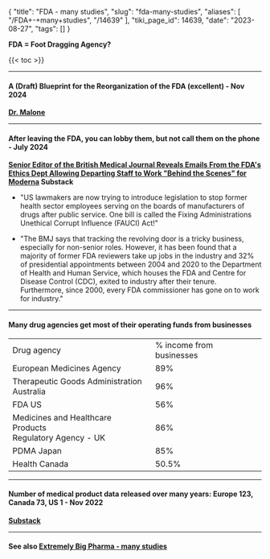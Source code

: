 {
    "title": "FDA - many studies",
    "slug": "fda-many-studies",
    "aliases": [
        "/FDA+-+many+studies",
        "/14639"
    ],
    "tiki_page_id": 14639,
    "date": "2023-08-27",
    "tags": []
}


**FDA =  Foot Dragging Agency?** 

{{< toc >}}

---

#### A (Draft) Blueprint for the Reorganization of the FDA (excellent) - Nov 2024

 **[Dr. Malone](https://www.malone.news/p/a-draft-blueprint-for-the-reorganization?utm_source=post-email-title&publication_id=583200&post_id=151831850&utm_campaign=email-post-title&isFreemail=false&r=ofo3r&triedRedirect=true&utm_medium=email)** 

---

#### After leaving the FDA, you can lobby them, but not call them on the phone - July 2024

 **[Senior Editor of the British Medical Journal Reveals Emails From the FDA's Ethics Dept Allowing Departing Staff to Work "Behind the Scenes" for Moderna](https://nakedemperor.substack.com/p/senior-editor-of-the-british-medical?utm_source=post-email-title&publication_id=602373&post_id=146201138&utm_campaign=email-post-title&isFreemail=false&r=ofo3r&triedRedirect=true&utm_medium=email) Substack** 

* "US lawmakers are now trying to introduce legislation to stop former health sector employees serving on the boards of manufacturers of drugs after public service. One bill is called the Fixing Administrations Unethical Corrupt Influence (FAUCI) Act!"

* "The BMJ says that tracking the revolving door is a tricky business, especially for non-senior roles. However, it has been found that a majority of former FDA reviewers take up jobs in the industry and 32% of presidential appointments between 2004 and 2020 to the Department of Health and Human Service, which houses the FDA and Centre for Disease Control (CDC), exited to industry after their tenure. Furthermore, since 2000, every FDA commissioner has gone on to work for industry."

---

#### Many drug agencies get most of their operating funds from businesses

| | |
| --- | --- |
| Drug agency | % income from businesses |
| European Medicines Agency | 89% |
| Therapeutic Goods Administration<br>Australia | 96% |
| FDA US | 56% |
| Medicines and Healthcare Products <br>Regulatory Agency - UK | 86%  |
| PDMA Japan | 85% |
| Health Canada | 50.5% |

---

#### Number of medical product data released over many years: Europe 123, Canada 73, US 1 - Nov 2022

 **[Substack](https://blog.maryannedemasi.com/p/despite-progress-in-data-transparency?utm_source=cross-post&publication_id=1044435&post_id=83655106&utm_campaign=548354&isFreemail=false&r=ofo3r&triedRedirect=true&utm_medium=email)** 

---

#### See also [Extremely Big Pharma - many studies](/posts/extremely-big-pharma-many-studies)